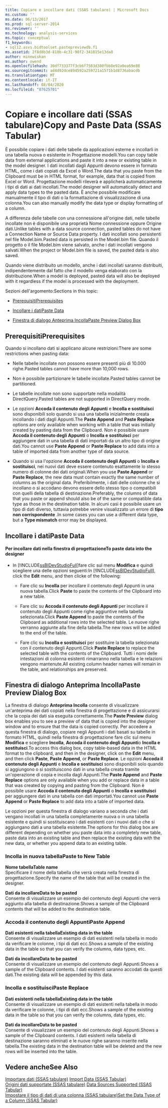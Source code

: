 ```yaml
---
title: Copiare e incollare dati (SSAS tabulare) | Microsoft Docs
ms.custom: ''
ms.date: 06/13/2017
ms.prod: sql-server-2014
ms.reviewer: ''
ms.technology: analysis-services
ms.topic: conceptual
f1_keywords:
- sql12.asvs.bidtoolset.pastepreviewdb.f1
ms.assetid: 2f8d8b3d-810b-4c31-98f2-341015e13da8
author: minewiskan
ms.author: owend
ms.openlocfilehash: 30df733377f3cb6f7583d380fbb8e92a0ea69e88
ms.sourcegitcommit: ad4d92dce894592a259721a1571b1d8736abacdb
ms.translationtype: MT
ms.contentlocale: it-IT
ms.lasthandoff: 08/04/2020
ms.locfileid: "87625701"
---
```

# <a name="copy-and-paste-data-ssas-tabular"></a><span data-ttu-id="83337-102">Copiare e incollare dati (SSAS tabulare)</span><span class="sxs-lookup"><span data-stu-id="83337-102">Copy and Paste Data (SSAS Tabular)</span></span>
  <span data-ttu-id="83337-103">È possibile copiare i dati delle tabelle da applicazioni esterne e incollarli in una tabella nuova o esistente in Progettazione modelli.</span><span class="sxs-lookup"><span data-stu-id="83337-103">You can copy table data from external applications and paste it into a new or existing table in the model designer.</span></span> <span data-ttu-id="83337-104">I dati incollati dagli Appunti devono essere in formato HTML, come i dati copiati da Excel o Word.</span><span class="sxs-lookup"><span data-stu-id="83337-104">The data that you paste from the Clipboard must be in HTML format, for example, data that is copied from Excel or Word.</span></span> <span data-ttu-id="83337-105">Progettazione modelli rileverà e applicherà automaticamente i tipi di dati ai dati incollati.</span><span class="sxs-lookup"><span data-stu-id="83337-105">The model designer will automatically detect and apply data types to the pasted data.</span></span> <span data-ttu-id="83337-106">È anche possibile modificare manualmente il tipo di dati o la formattazione di visualizzazione di una colonna.</span><span class="sxs-lookup"><span data-stu-id="83337-106">You can also manually modify the data type or display formatting of a column.</span></span>  
  
 <span data-ttu-id="83337-107">A differenza delle tabelle con una connessione all'origine dati, nelle tabelle incollate non è disponibile una proprietà Nome connessione oppure Origine dati.</span><span class="sxs-lookup"><span data-stu-id="83337-107">Unlike tables with a data source connection, pasted tables do not have a Connection Name or Source Data property.</span></span> <span data-ttu-id="83337-108">I dati incollati sono persistenti nel file Model.bim.</span><span class="sxs-lookup"><span data-stu-id="83337-108">Pasted data is persisted in the Model.bim file.</span></span> <span data-ttu-id="83337-109">Quando il progetto o il file Model.bim viene salvato, anche i dati incollati vengono salvati.</span><span class="sxs-lookup"><span data-stu-id="83337-109">When the project or Model.bim file is saved, the pasted data is also saved.</span></span>  
  
 <span data-ttu-id="83337-110">Quando viene distribuito un modello, anche i dati incollati saranno distribuiti, indipendentemente dal fatto che il modello venga elaborato con la distribuzione.</span><span class="sxs-lookup"><span data-stu-id="83337-110">When a model is deployed, pasted data will also be deployed with it regardless if the model is processed with the deployment.</span></span>  
  
 <span data-ttu-id="83337-111">Sezioni dell'argomento:</span><span class="sxs-lookup"><span data-stu-id="83337-111">Sections in this topic:</span></span>  
  
-   [<span data-ttu-id="83337-112">Prerequisiti</span><span class="sxs-lookup"><span data-stu-id="83337-112">Prerequisites</span></span>](#bkmk_prerequisites)  
  
-   [<span data-ttu-id="83337-113">Incollare i dati</span><span class="sxs-lookup"><span data-stu-id="83337-113">Paste Data</span></span>](#bkmk_paste_data)  
  
-   [<span data-ttu-id="83337-114">Finestra di dialogo Anteprima Incolla</span><span class="sxs-lookup"><span data-stu-id="83337-114">Paste Preview Dialog Box</span></span>](#bkmk_paste_preview)  
  
##  <a name="prerequisites"></a><a name="bkmk_prerequisites"></a> <span data-ttu-id="83337-115">Prerequisiti</span><span class="sxs-lookup"><span data-stu-id="83337-115">Prerequisites</span></span>  
 <span data-ttu-id="83337-116">Quando si incollano dati si applicano alcune restrizioni:</span><span class="sxs-lookup"><span data-stu-id="83337-116">There are some restrictions when pasting data:</span></span>  
  
-   <span data-ttu-id="83337-117">Nelle tabelle incollate non possono essere presenti più di 10.000 righe.</span><span class="sxs-lookup"><span data-stu-id="83337-117">Pasted tables cannot have more than 10,000 rows.</span></span>  
  
-   <span data-ttu-id="83337-118">Non è possibile partizionare le tabelle incollate.</span><span class="sxs-lookup"><span data-stu-id="83337-118">Pasted tables cannot be partitioned.</span></span>  
  
-   <span data-ttu-id="83337-119">Le tabelle incollate non sono supportate nella modalità DirectQuery.</span><span class="sxs-lookup"><span data-stu-id="83337-119">Pasted tables are not supported in DirectQuery mode.</span></span>  
  
-   <span data-ttu-id="83337-120">Le opzioni **Accoda il contenuto degli Appunti** e **Incolla e sostituisci** sono disponibili solo quando si usa una tabella inizialmente creata incollando i dati dagli Appunti.</span><span class="sxs-lookup"><span data-stu-id="83337-120">The **Paste Append** and **Paste Replace** options are only available when working with a table that was initially created by pasting data from the Clipboard.</span></span> <span data-ttu-id="83337-121">Non è possibile usare **Accoda il contenuto degli Appunti** o **Incolla e sostituisci** per aggiungere dati in una tabella di dati importati da un altro tipo di origine dati.</span><span class="sxs-lookup"><span data-stu-id="83337-121">You cannot use **Paste Append** or **Paste Replace** to add data into a table of imported data from another type of data source.</span></span>  
  
-   <span data-ttu-id="83337-122">Quando si usa l'opzione **Accoda il contenuto degli Appunti** o **Incolla e sostituisci**, nei nuovi dati deve essere contenuto esattamente lo stesso numero di colonne dei dati originali.</span><span class="sxs-lookup"><span data-stu-id="83337-122">When you use **Paste Append** or **Paste Replace**, the new data must contain exactly the same number of columns as the original data.</span></span> <span data-ttu-id="83337-123">Preferibilmente, i dati delle colonne che si incollano o si accodano devono essere dello stesso tipo o compatibili con quelli della tabella di destinazione.</span><span class="sxs-lookup"><span data-stu-id="83337-123">Preferably, the columns of data that you paste or append should also be of the same or compatible data type as those in the destination table.</span></span> <span data-ttu-id="83337-124">In alcuni casi è possibile usare un tipo di dati diverso, tuttavia potrebbe venire visualizzato un errore di **tipo non corrispondente** .</span><span class="sxs-lookup"><span data-stu-id="83337-124">In some cases you can use a different data type, but a **Type mismatch** error may be displayed.</span></span>  
  
##  <a name="paste-data"></a><a name="bkmk_paste_data"></a> <span data-ttu-id="83337-125">Incollare i dati</span><span class="sxs-lookup"><span data-stu-id="83337-125">Paste Data</span></span>  
  
#### <a name="to-paste-data-into-the-designer"></a><span data-ttu-id="83337-126">Per incollare dati nella finestra di progettazione</span><span class="sxs-lookup"><span data-stu-id="83337-126">To paste data into the designer</span></span>  
  
-   <span data-ttu-id="83337-127">In [!INCLUDE[ssBIDevStudioFull](../includes/ssbidevstudiofull-md.md)]fare clic sul menu **Modifica** e quindi scegliere una delle opzioni seguenti:</span><span class="sxs-lookup"><span data-stu-id="83337-127">In [!INCLUDE[ssBIDevStudioFull](../includes/ssbidevstudiofull-md.md)], click the **Edit** menu, and then clicke of the following:</span></span>  
  
    -   <span data-ttu-id="83337-128">Fare clic su **Incolla** per incollare il contenuto degli Appunti in una nuova tabella.</span><span class="sxs-lookup"><span data-stu-id="83337-128">Click **Paste** to paste the contents of the Clipboard into a new table.</span></span>  
  
    -   <span data-ttu-id="83337-129">Fare clic su **Accoda il contenuto degli Appunti** per incollare il contenuto degli Appunti come righe aggiuntive nella tabella selezionata.</span><span class="sxs-lookup"><span data-stu-id="83337-129">Click **Paste Append** to paste the contents of the Clipboard as additional rows into the selected table.</span></span> <span data-ttu-id="83337-130">Le nuove righe verranno aggiunte alla fine della tabella.</span><span class="sxs-lookup"><span data-stu-id="83337-130">The new rows will be added to the end of the table.</span></span>  
  
    -   <span data-ttu-id="83337-131">Fare clic su **Incolla e sostituisci** per sostituire la tabella selezionata con il contenuto degli Appunti.</span><span class="sxs-lookup"><span data-stu-id="83337-131">Click **Paste Replace** to replace the selected table with the contents of the Clipboard.</span></span> <span data-ttu-id="83337-132">Tutti i nomi delle intestazioni di colonna esistenti rimarranno nella tabella e le relazioni vengono mantenute.</span><span class="sxs-lookup"><span data-stu-id="83337-132">All existing column header names will remain in the table, and relationships are preserved.</span></span>  
  
##  <a name="paste-preview-dialog-box"></a><a name="bkmk_paste_preview"></a><span data-ttu-id="83337-133">Finestra di dialogo Anteprima Incolla</span><span class="sxs-lookup"><span data-stu-id="83337-133">Paste Preview Dialog Box</span></span>  
 <span data-ttu-id="83337-134">La finestra di dialogo **Anteprima Incolla** consente di visualizzare un'anteprima dei dati copiati nella finestra di progettazione e di assicurarsi che la copia dei dati sia eseguita correttamente.</span><span class="sxs-lookup"><span data-stu-id="83337-134">The **Paste Preview** dialog box enables you to see a preview of data that is copied into the designer window and to ensure that the data is copied correctly.</span></span> <span data-ttu-id="83337-135">Per accedere a questa finestra di dialogo, copiare negli Appunti i dati basati su tabelle in formato HTML, quindi nella finestra di progettazione fare clic sul menu **Modifica** e scegliere **Incolla**, **Accoda il contenuto degli Appunti**o **Incolla e sostituisci**.</span><span class="sxs-lookup"><span data-stu-id="83337-135">To access this dialog box, copy table-based data in the HTML format to the clipboard, and then in the designer, click on the **Edit** menu, and then click **Paste**, **Paste Append**, or **Paste Replace**.</span></span> <span data-ttu-id="83337-136">Le opzioni **Accoda il contenuto degli Appunti** e **Incolla e sostituisci** sono disponibili solo quando si aggiungono o si sostituiscono dati in una tabella creata tramite un'operazione di copia e incolla dagli Appunti.</span><span class="sxs-lookup"><span data-stu-id="83337-136">The **Paste Append** and **Paste Replace** options are only available when you add or replace data in a table that was created by copying and pasting from the Clipboard.</span></span> <span data-ttu-id="83337-137">Non è possibile usare **Accoda il contenuto degli Appunti** o **Incolla e sostituisci** per aggiungere dati in una tabella con dati importati.</span><span class="sxs-lookup"><span data-stu-id="83337-137">You cannot use **Paste Append** or **Paste Replace** to add data into a table of imported data.</span></span>  
  
 <span data-ttu-id="83337-138">Le opzioni per questa finestra di dialogo variano a seconda che i dati vengano incollati in una tabella completamente nuova o in una tabella esistente e quindi si sostituiscano i dati esistenti con i nuovi dati o che si aggiungano dati a una tabella esistente.</span><span class="sxs-lookup"><span data-stu-id="83337-138">The options for this dialog box are different depending on whether you paste data into a completely new table, paste data into an existing table and then replace the existing data with the new data, or whether you append data to an existing table.</span></span>  
  
### <a name="paste-to-new-table"></a><span data-ttu-id="83337-139">Incolla in nuova tabella</span><span class="sxs-lookup"><span data-stu-id="83337-139">Paste to New Table</span></span>  
 <span data-ttu-id="83337-140">**Nome tabella**</span><span class="sxs-lookup"><span data-stu-id="83337-140">**Table name**</span></span>  
 <span data-ttu-id="83337-141">Specificare il nome della tabella che verrà creata nella finestra di progettazione.</span><span class="sxs-lookup"><span data-stu-id="83337-141">Specify the name of the table that will be created in the designer.</span></span>  
  
 <span data-ttu-id="83337-142">**Dati da incollare**</span><span class="sxs-lookup"><span data-stu-id="83337-142">**Data to be pasted**</span></span>  
 <span data-ttu-id="83337-143">Consente di visualizzare un esempio del contenuto degli Appunti che verrà aggiunto alla tabella di destinazione.</span><span class="sxs-lookup"><span data-stu-id="83337-143">Shows a sample of the Clipboard contents that will be added to the destination table.</span></span>  
  
### <a name="paste-append"></a><span data-ttu-id="83337-144">Accoda il contenuto degli Appunti</span><span class="sxs-lookup"><span data-stu-id="83337-144">Paste Append</span></span>  
 <span data-ttu-id="83337-145">**Dati esistenti nella tabella**</span><span class="sxs-lookup"><span data-stu-id="83337-145">**Existing data in the table**</span></span>  
 <span data-ttu-id="83337-146">Consente di visualizzare un esempio di dati esistenti nella tabella in modo da verificare le colonne, i tipi di dati ecc.</span><span class="sxs-lookup"><span data-stu-id="83337-146">Shows a sample of the existing data in the table so that you can verify the columns, data types, etc.</span></span>  
  
 <span data-ttu-id="83337-147">**Dati da incollare**</span><span class="sxs-lookup"><span data-stu-id="83337-147">**Data to be pasted**</span></span>  
 <span data-ttu-id="83337-148">Consente di visualizzare un esempio del contenuto degli Appunti.</span><span class="sxs-lookup"><span data-stu-id="83337-148">Shows a sample of the Clipboard contents.</span></span> <span data-ttu-id="83337-149">I dati esistenti saranno accodati da questi dati.</span><span class="sxs-lookup"><span data-stu-id="83337-149">The existing data will be appended by this data.</span></span>  
  
### <a name="paste-replace"></a><span data-ttu-id="83337-150">Incolla e sostituisci</span><span class="sxs-lookup"><span data-stu-id="83337-150">Paste Replace</span></span>  
 <span data-ttu-id="83337-151">**Dati esistenti nella tabella**</span><span class="sxs-lookup"><span data-stu-id="83337-151">**Existing data in the table**</span></span>  
 <span data-ttu-id="83337-152">Consente di visualizzare un esempio di dati esistenti nella tabella in modo da verificare le colonne, i tipi di dati ecc.</span><span class="sxs-lookup"><span data-stu-id="83337-152">Shows a sample of the existing data in the table so that you can verify the columns, data types, etc.</span></span>  
  
 <span data-ttu-id="83337-153">**Dati da incollare**</span><span class="sxs-lookup"><span data-stu-id="83337-153">**Data to be pasted**</span></span>  
 <span data-ttu-id="83337-154">Consente di visualizzare un esempio del contenuto degli Appunti.</span><span class="sxs-lookup"><span data-stu-id="83337-154">Shows a sample of the Clipboard contents.</span></span> <span data-ttu-id="83337-155">I dati esistenti nella tabella di destinazione saranno eliminati e le nuove righe saranno inserite nella tabella.</span><span class="sxs-lookup"><span data-stu-id="83337-155">The existing data in the destination table will be deleted and the new rows will be inserted into the table.</span></span>  
  
## <a name="see-also"></a><span data-ttu-id="83337-156">Vedere anche</span><span class="sxs-lookup"><span data-stu-id="83337-156">See Also</span></span>  
 <span data-ttu-id="83337-157">[Importare dati &#40;SSAS tabulare&#41;](import-data-ssas-tabular.md) </span><span class="sxs-lookup"><span data-stu-id="83337-157">[Import Data &#40;SSAS Tabular&#41;](import-data-ssas-tabular.md) </span></span>  
 <span data-ttu-id="83337-158">[Origini dati supportate &#40;SSAS tabulare&#41;](tabular-models/data-sources-supported-ssas-tabular.md) </span><span class="sxs-lookup"><span data-stu-id="83337-158">[Data Sources Supported &#40;SSAS Tabular&#41;](tabular-models/data-sources-supported-ssas-tabular.md) </span></span>  
 [<span data-ttu-id="83337-159">Impostare il tipo di dati di una colonna &#40;SSAS tabulare&#41;</span><span class="sxs-lookup"><span data-stu-id="83337-159">Set the Data Type of a Column &#40;SSAS Tabular&#41;</span></span>](tabular-models/set-the-data-type-of-a-column-ssas-tabular.md)  
  
  
